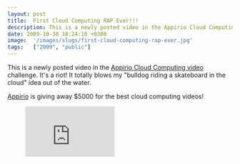 ```yaml
---
layout: post
title:  First Cloud Computing RAP Ever!!!
description: This is a newly posted video in the Appirio Cloud Computing video challenge. Its a riot! It totally blows my bulldog riding a skateboard in the cloud idea out of the water. Appirio  is giving away $5000 for the best cloud computing videos!
date: 2009-10-30 18:24:18 +0300
image:  '/images/slugs/first-cloud-computing-rap-ever.jpg'
tags:   ["2009", "public"]
---
```

<p>This is a newly posted video in the <a href="/2009/10/02/win-5000-dollars-from-appirio-for-2-minute-video/" target="_blank">Appirio Cloud Computing video</a> challenge. It's a riot! It totally blows my "bulldog riding a skateboard in the cloud" idea out of the water.</p>
<p><a href="http://dreamforce.appirio.com/" target="_blank">Appirio</a> is giving away $5000 for the best cloud computing videos!</p>
<figure class="kg-card kg-embed-card"><iframe width="200" height="113" src="https://www.youtube.com/embed/i_TaJLSkJbk?feature=oembed" frameborder="0" allow="accelerometer; autoplay; clipboard-write; encrypted-media; gyroscope; picture-in-picture" allowfullscreen></iframe></figure>
